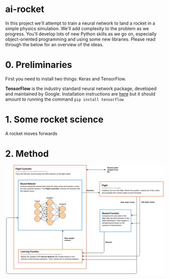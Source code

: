# ai-rocket
In this project we'll attempt to train a neural network to land a rocket in a simple physics simulation. We'll add complexity to the problem as we progress. You'll develop lots of new Python skills as we go on, especially object-oriented programming and using some new libraries. Please read through the below for an overview of the ideas. 

# 0. Preliminaries

First you need to install two things: Keras and TensorFlow.

__TensorFlow__ is the industry standard neural network package, developed and maintained by Google. Installation instructions are [here](https://www.tensorflow.org/install/pip) but it should amount to running the command
`
pip install tensorflow
`

# 1. Some rocket science

A rocket moves forwards 

# 2. Method

![rocket diagram](ai-rocket.png)
